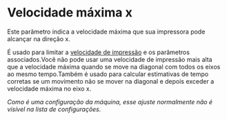 Velocidade máxima x
====
Este parâmetro indica a velocidade máxima que sua impressora pode alcançar na direção x.

É usado para limitar a [velocidade de impressão](../speed/speed_print.md) e os parâmetros associados.Você não pode usar uma velocidade de impressão mais alta que a velocidade máxima quando se move na diagonal com todos os eixos ao mesmo tempo.Também é usado para calcular estimativas de tempo corretas se um movimento não se mover na diagonal e depois exceder a velocidade máxima no eixo x.

*Como é uma configuração da máquina, esse ajuste normalmente não é visível na lista de configurações.*